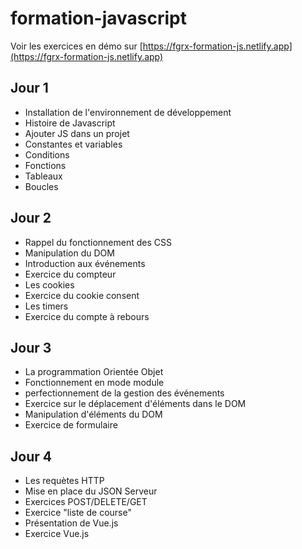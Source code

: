 ﻿# formation-javascript

Voir les exercices en démo sur [https://fgrx-formation-js.netlify.app](https://fgrx-formation-js.netlify.app)

## Jour 1

- Installation de l'environnement de développement
- Histoire de Javascript
- Ajouter JS dans un projet
- Constantes et variables
- Conditions
- Fonctions
- Tableaux
- Boucles

## Jour 2

- Rappel du fonctionnement des CSS
- Manipulation du DOM
- Introduction aux événements
- Exercice du compteur
- Les cookies
- Exercice du cookie consent
- Les timers
- Exercice du compte à rebours

## Jour 3

- La programmation Orientée Objet
- Fonctionnement en mode module
- perfectionnement de la gestion des événements
- Exercice sur le déplacement d'éléments dans le DOM
- Manipulation d'éléments du DOM
- Exercice de formulaire

## Jour 4

- Les requètes HTTP
- Mise en place du JSON Serveur
- Exercices POST/DELETE/GET
- Exercice "liste de course"
- Présentation de Vue.js
- Exercice Vue.js
